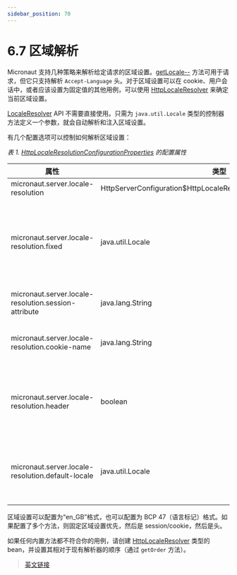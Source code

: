 ```yaml
---
sidebar_position: 70
---
```


# 6.7 区域解析

Micronaut 支持几种策略来解析给定请求的区域设置。[getLocale--](https://docs.micronaut.io/3.8.4/api/io/micronaut/http/HttpRequest.html#getLocale--) 方法可用于请求，但它只支持解析 `Accept-Language` 头。对于区域设置可以在 cookie、用户会话中，或者应该设置为固定值的其他用例，可以使用 [HttpLocaleResolver](https://docs.micronaut.io/3.8.4/api/io/micronaut/http/server/util/locale/HttpLocaleResolver.html) 来确定当前区域设置。

[LocaleResolver](https://docs.micronaut.io/3.8.4/api/io/micronaut/core/util/LocaleResolver.html) API 不需要直接使用。只需为 `java.util.Locale` 类型的控制器方法定义一个参数，就会自动解析和注入区域设置。

有几个配置选项可以控制如何解析区域设置：

*表 1. [HttpLocaleResolutionConfigurationProperties](https://docs.micronaut.io/3.8.4/api/io/micronaut/http/server/HttpServerConfiguration.HttpLocaleResolutionConfigurationProperties.html) 的配置属性*

|属性|类型|描述|
|--|--|--|
|micronaut.server.locale-resolution|HttpServerConfiguration$HttpLocaleResolutionConfigurationProperties|区域解析配置|
|micronaut.server.locale-resolution.fixed|java.util.Locale|设置区域设置的语言标记。支持 BCP 47 语言标签（例如“en-US”）和 ISO 标准（例如“en_US”）。|
|micronaut.server.locale-resolution.session-attribute|java.lang.String|设置会话中的键以查找区域设置。|
|micronaut.server.locale-resolution.cookie-name|java.lang.String|设置用于存储区域的 cookie 的名称。|
|micronaut.server.locale-resolution.header|boolean|如果应该从 `Accept-Language` 头解析区域设置，请设置为 true。默认值（true）。|
|micronaut.server.locale-resolution.default-locale|java.util.Locale|设置在无法通过任何方式解析区域设置时将使用的区域设置。默认为系统默认值。|

区域设置可以配置为“en_GB”格式，也可以配置为 BCP 47（语言标记）格式。如果配置了多个方法，则固定区域设置优先，然后是 session/cookie，然后是头。

如果任何内置方法都不符合你的用例，请创建 [HttpLocaleResolver](https://docs.micronaut.io/3.8.4/api/io/micronaut/http/server/util/locale/HttpLocaleResolver.html) 类型的 bean，并设置其相对于现有解析器的顺序（通过 `getOrder` 方法）。

> [英文链接](https://docs.micronaut.io/3.9.4/guide/index.html#localeResolution)
